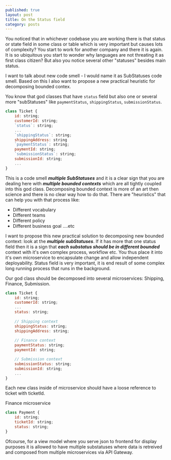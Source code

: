 ```yaml
---
published: true
layout: post
title: On the Status field
category: posts
---
```


You noticed that in whichever codebase you are working there is that status or state field in some class or table which is very important but causes lots of complexity? You start to work for another company and there it is again. It is so ubiquitous you start to wonder why languages are not threating it as first class citizen? But also you notice several other "statuses" besides main status. 

I want to talk about new code smell - I would name it as SubStatuses code smell. Based on this I also want to propose a new practical heuristic for decomposing bounded contex.

You know that god classes that have `status` field but also one or several more "subStatuses" like `paymentStatus`, `shippingStatus`, `submissionStatus`.


```js
class Ticket {
    id: string;
    customerId: string;
    `status`: string;
    ...
    `shippingStatus`: string;
    shippingAddress: string
    `paymentStatus`: string;
    paymentId: string;
    `submissionStatus`: string;
    submissionId: string;
    ...
}
```

This is a code smell ***multiple SubStatuses*** and it is a clear sign that you are dealing here with ***multiple bounded contexts*** which are all tightly coupled into this god class. Decomposing bounded context is more of an art then science and there is no clear way how to do that. There are "heuristics" that can help you with that process like:

- Different vocabulary
- Different teams
- Different policy
- Different business goal
....etc

I want to propose this new practical solution to decomposing new bounded context: look at the ***multiple subStatuses***. If it has more that one status field then it is a sign that ***each substatus should be in different bounded*** context with it's own complex process, workflow etc. You thus place it into it's own microservice to encapsulate change and allow independent deployability. Status field is very important, it is end result of some complex long running process that runs in the background.

Our god class should be decomposed into several microservices: Shipping, Finance, Submission.
```js
class Ticket {
    id: string;
    customerId: string;
    ...
    status: string;
    
    // Shipping context
    shippingStatus: string;
    shippingAddress: string;
    
    // Finance context
    paymentStatus: string;
    paymentId: string;

    // Submission context
    submissionStatus: string;
    submissionId: string;
    ...
}
```

Each new class inside of microservice should have a loose reference to ticket with ticketId.

Finance microservice
```js
class Payment {
    id: string;
    ticketId: string;
    status: string;
}
```

Ofcourse, for a view model where you serve json to frontend for display purposes it is allowed to have multiple substatuses where data is retreived and composed from multiple microservices via API Gateway.
